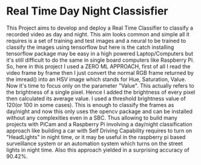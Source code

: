 # Real Time Day Night Classisfier

This Project aims to develop and deploy a Real Time Classifier to classify a recorded video as day and night. This aim looks common and simple all it requires is a set of training and test images and a neural to be trained to classify the images using tensorflow but here is the catch installing tensorflow package may be easy in a high powered Laptop/Computers but it's still difficult to do the same in single board computers like Raspberry Pi. So, here in this project I used a ZERO ML APPROACH, first of all I read the video frame by frame then I just convert the normal RGB frame returned by the imread() into an HSV image which stands for Hue, Saturation, Value. Now it's time to focus only on the parameter "Value". This actually refers to the brightness of a single pixel. Hence I added the brightness of every pixel then calculated its average value. I used a threshold brightness value of 120(or 100 in some cases). This is enough to classify the frames as day/night and now this only uses the opencv package and can be installed without any complexities even in a SBC. Thus allowing to build many projects with PiCam and a Raspberry Pi involving a day/night classification approach like building a car with Self Driving Capability requires to turn on "HeadLights" in night time, or it may be useful in the raspberry pi based surveillance system or an automation system which turns on the street lights in night time. Also this approach yielded in a surprising accuracy of 90.42%.
